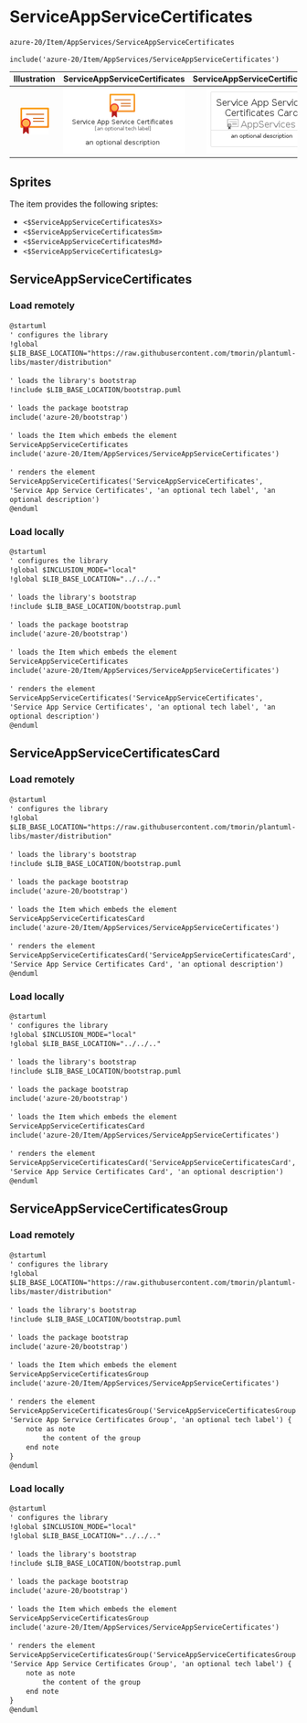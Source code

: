 # ServiceAppServiceCertificates


```text
azure-20/Item/AppServices/ServiceAppServiceCertificates
```

```text
include('azure-20/Item/AppServices/ServiceAppServiceCertificates')
```



| Illustration | ServiceAppServiceCertificates | ServiceAppServiceCertificatesCard | ServiceAppServiceCertificatesGroup |
| :---: | :---: | :---: | :---: |
| ![illustration for Illustration](../../../azure-20/Item/AppServices/ServiceAppServiceCertificates.png) | ![illustration for ServiceAppServiceCertificates](../../../azure-20/Item/AppServices/ServiceAppServiceCertificates.Local.png) | ![illustration for ServiceAppServiceCertificatesCard](../../../azure-20/Item/AppServices/ServiceAppServiceCertificatesCard.Local.png) | ![illustration for ServiceAppServiceCertificatesGroup](../../../azure-20/Item/AppServices/ServiceAppServiceCertificatesGroup.Local.png) |



## Sprites
The item provides the following sriptes:

- `<$ServiceAppServiceCertificatesXs>`
- `<$ServiceAppServiceCertificatesSm>`
- `<$ServiceAppServiceCertificatesMd>`
- `<$ServiceAppServiceCertificatesLg>`





## ServiceAppServiceCertificates

### Load remotely
```plantuml
@startuml
' configures the library
!global $LIB_BASE_LOCATION="https://raw.githubusercontent.com/tmorin/plantuml-libs/master/distribution"

' loads the library's bootstrap
!include $LIB_BASE_LOCATION/bootstrap.puml

' loads the package bootstrap
include('azure-20/bootstrap')

' loads the Item which embeds the element ServiceAppServiceCertificates
include('azure-20/Item/AppServices/ServiceAppServiceCertificates')

' renders the element
ServiceAppServiceCertificates('ServiceAppServiceCertificates', 'Service App Service Certificates', 'an optional tech label', 'an optional description')
@enduml
```

### Load locally
```plantuml
@startuml
' configures the library
!global $INCLUSION_MODE="local"
!global $LIB_BASE_LOCATION="../../.."

' loads the library's bootstrap
!include $LIB_BASE_LOCATION/bootstrap.puml

' loads the package bootstrap
include('azure-20/bootstrap')

' loads the Item which embeds the element ServiceAppServiceCertificates
include('azure-20/Item/AppServices/ServiceAppServiceCertificates')

' renders the element
ServiceAppServiceCertificates('ServiceAppServiceCertificates', 'Service App Service Certificates', 'an optional tech label', 'an optional description')
@enduml
```

## ServiceAppServiceCertificatesCard

### Load remotely
```plantuml
@startuml
' configures the library
!global $LIB_BASE_LOCATION="https://raw.githubusercontent.com/tmorin/plantuml-libs/master/distribution"

' loads the library's bootstrap
!include $LIB_BASE_LOCATION/bootstrap.puml

' loads the package bootstrap
include('azure-20/bootstrap')

' loads the Item which embeds the element ServiceAppServiceCertificatesCard
include('azure-20/Item/AppServices/ServiceAppServiceCertificates')

' renders the element
ServiceAppServiceCertificatesCard('ServiceAppServiceCertificatesCard', 'Service App Service Certificates Card', 'an optional description')
@enduml
```

### Load locally
```plantuml
@startuml
' configures the library
!global $INCLUSION_MODE="local"
!global $LIB_BASE_LOCATION="../../.."

' loads the library's bootstrap
!include $LIB_BASE_LOCATION/bootstrap.puml

' loads the package bootstrap
include('azure-20/bootstrap')

' loads the Item which embeds the element ServiceAppServiceCertificatesCard
include('azure-20/Item/AppServices/ServiceAppServiceCertificates')

' renders the element
ServiceAppServiceCertificatesCard('ServiceAppServiceCertificatesCard', 'Service App Service Certificates Card', 'an optional description')
@enduml
```

## ServiceAppServiceCertificatesGroup

### Load remotely
```plantuml
@startuml
' configures the library
!global $LIB_BASE_LOCATION="https://raw.githubusercontent.com/tmorin/plantuml-libs/master/distribution"

' loads the library's bootstrap
!include $LIB_BASE_LOCATION/bootstrap.puml

' loads the package bootstrap
include('azure-20/bootstrap')

' loads the Item which embeds the element ServiceAppServiceCertificatesGroup
include('azure-20/Item/AppServices/ServiceAppServiceCertificates')

' renders the element
ServiceAppServiceCertificatesGroup('ServiceAppServiceCertificatesGroup', 'Service App Service Certificates Group', 'an optional tech label') {
    note as note
        the content of the group
    end note
}
@enduml
```

### Load locally
```plantuml
@startuml
' configures the library
!global $INCLUSION_MODE="local"
!global $LIB_BASE_LOCATION="../../.."

' loads the library's bootstrap
!include $LIB_BASE_LOCATION/bootstrap.puml

' loads the package bootstrap
include('azure-20/bootstrap')

' loads the Item which embeds the element ServiceAppServiceCertificatesGroup
include('azure-20/Item/AppServices/ServiceAppServiceCertificates')

' renders the element
ServiceAppServiceCertificatesGroup('ServiceAppServiceCertificatesGroup', 'Service App Service Certificates Group', 'an optional tech label') {
    note as note
        the content of the group
    end note
}
@enduml
```

